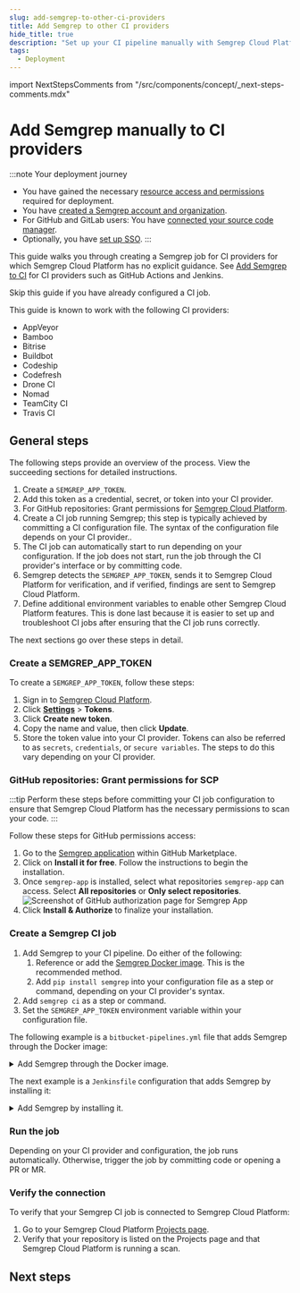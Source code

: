 ```yaml
---
slug: add-semgrep-to-other-ci-providers
title: Add Semgrep to other CI providers
hide_title: true
description: "Set up your CI pipeline manually with Semgrep Cloud Platform for centralized rule and findings management."
tags:
  - Deployment
---
```


import NextStepsComments from "/src/components/concept/_next-steps-comments.mdx"

# Add Semgrep manually to CI providers

:::note Your deployment journey
- You have gained the necessary [resource access and permissions](/deployment/checklist) required for deployment.
- You have [created a Semgrep account and organization](/deployment/create-account-and-orgs). 
- For GitHub and GitLab users: You have [connected your source code manager](/deployment/connect-scm).
- Optionally, you have [set up SSO](/deployment/sso).
:::

This guide walks you through creating a Semgrep job for CI providers for which Semgrep Cloud Platform has no explicit guidance. See [<i class="fa-regular fa-file-lines"></i> Add Semgrep to CI](/deployment/add-semgrep-to-ci/) for CI providers such as GitHub Actions and Jenkins.

Skip this guide if you have already configured a CI job.

This guide is known to work with the following CI providers:

* AppVeyor
* Bamboo
* Bitrise
* Buildbot
* Codeship
* Codefresh
* Drone CI
* Nomad
* TeamCity CI
* Travis CI

## General steps

The following steps provide an overview of the process. View the succeeding sections for detailed instructions.

1. Create a `SEMGREP_APP_TOKEN`.
1. Add this token as a credential, secret, or token into your CI provider.
1. For GitHub repositories: Grant permissions for [Semgrep Cloud Platform](https://github.com/marketplace/semgrep-dev).
1. Create a CI job running Semgrep; this step is typically achieved by committing a CI configuration file. The syntax of the configuration file depends on your CI provider..
1. The CI job can automatically start to run depending on your configuration. If the job does not start, run the job through the CI provider's interface or by committing code.
1. Semgrep detects the `SEMGREP_APP_TOKEN`, sends it to Semgrep Cloud Platform for verification, and if verified, findings are sent to Semgrep Cloud Platform.
1. Define additional environment variables to enable other Semgrep Cloud Platform features. This is done last because it is easier to set up and troubleshoot CI jobs after ensuring that the CI job runs correctly.

The next sections go over these steps in detail.

### Create a SEMGREP_APP_TOKEN

To create a `SEMGREP_APP_TOKEN`, follow these steps:

1. Sign in to [<i class="fas fa-external-link fa-xs"></i> Semgrep Cloud Platform](https://semgrep.dev/login).
2. Click **[<i class="fa-solid fa-gear"></i> Settings](https://semgrep.dev/orgs/-/settings/tokens)** > **Tokens**.
3. Click **Create new token**.
4. Copy the name and value, then click **Update**.
5. Store the token value into your CI provider. Tokens can also be referred to as `secrets`, `credentials`, or `secure variables`. The steps to do this vary depending on your CI provider.

### GitHub repositories: Grant permissions for SCP

:::tip
Perform these steps before committing your CI job configuration to ensure that Semgrep Cloud Platform has the necessary permissions to scan your code.
:::

Follow these steps for GitHub permissions access:

1. Go to the [Semgrep application](https://github.com/marketplace/semgrep-dev) within GitHub Marketplace.
2. Click on **Install it for free**. Follow the instructions to begin the installation.
2. Once `semgrep-app` is installed, select what repositories `semgrep-app` can access. Select **All repositories** or **Only select repositories**.
![Screenshot of GitHub authorization page for Semgrep App](/img/semgrep-ci-github-access-repos.png "Screenshot of GitHub authorization page for Semgrep App")
4. Click **Install & Authorize** to finalize your installation.

### Create a Semgrep CI job

1. Add Semgrep to your CI pipeline. Do either of the following:
    1. Reference or add the [Semgrep Docker image](https://hub.docker.com/r/returntocorp/semgrep). This is the recommended method.
    2. Add `pip install semgrep` into your configuration file as a step or command, depending on your CI provider's syntax.
2. Add `semgrep ci` as a step or command.
3. Set the `SEMGREP_APP_TOKEN` environment variable within your configuration file.

The following example is a `bitbucket-pipelines.yml` file that adds Semgrep through the Docker image:

<details><summary>Add Semgrep through the Docker image.</summary>

```yaml
image: atlassian/default-image:latest

pipelines:
  default:
    - parallel:
      - step:
        name: 'Run Semgrep scan with current branch'
        deployment: dev
        # Reference the Semgrep Docker image:
        image: returntocorp/semgrep
        script:
        # You need to set the token as an environment variable 
        # (see Create a `SEMGREP_APP_TOKEN` section).
          - export $SEMGREP_APP_TOKEN
          # Run semgrep ci:
          - semgrep ci
```

</details>

The next example is a `Jenkinsfile` configuration that adds Semgrep by installing it:

<details><summary>Add Semgrep by installing it.</summary>

```javascript
pipeline {
  agent any
  stages {
    stage('Semgrep-Scan') {
        environment { 
          // You need to set the token as an environment variable 
          // (see Create a `SEMGREP_APP_TOKEN` section).
          SEMGREP_APP_TOKEN = credentials('SEMGREP_APP_TOKEN')
        } 
      steps {
        // Install and run Semgrep:
        sh 'pip3 install semgrep'
        sh 'semgrep ci'
      }
    }
  }
}
```

</details>

### Run the job

Depending on your CI provider and configuration, the job runs automatically. Otherwise, trigger the job by committing code or opening a PR or MR.

### Verify the connection

To verify that your Semgrep CI job is connected to Semgrep Cloud Platform:

1. Go to your Semgrep Cloud Platform [Projects page](https://semgrep.dev/orgs/-/projects).
2. Verify that your repository is listed on the Projects page and that Semgrep Cloud Platform is running a scan.

## Next steps

<NextStepsComments />

